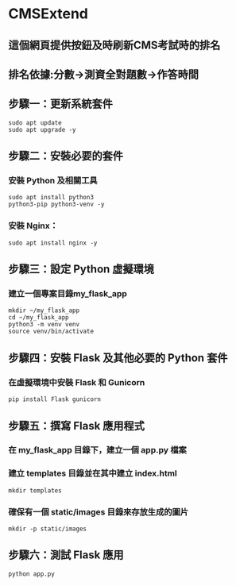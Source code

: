 # CMSExtend
## 這個網頁提供按鈕及時刷新CMS考試時的排名  
## 排名依據:分數->測資全對題數->作答時間  
## 步驟一：更新系統套件  
```
sudo apt update  
sudo apt upgrade -y  
```
## 步驟二：安裝必要的套件  
### 安裝 Python 及相關工具  
```
sudo apt install python3
python3-pip python3-venv -y  
```
### 安裝 Nginx：  
```
sudo apt install nginx -y  
```
## 步驟三：設定 Python 虛擬環境  
### 建立一個專案目錄my_flask_app  
```
mkdir ~/my_flask_app  
cd ~/my_flask_app  
python3 -m venv venv  
source venv/bin/activate  
```
## 步驟四：安裝 Flask 及其他必要的 Python 套件  
### 在虛擬環境中安裝 Flask 和 Gunicorn  
```
pip install Flask gunicorn  
```
## 步驟五：撰寫 Flask 應用程式  
### 在 my_flask_app 目錄下，建立一個 app.py 檔案  
### 建立 templates 目錄並在其中建立 index.html  
```
mkdir templates
```
### 確保有一個 static/images 目錄來存放生成的圖片  
```
mkdir -p static/images
```
## 步驟六：測試 Flask 應用  
```
python app.py
```
